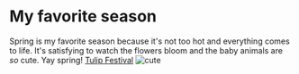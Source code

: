 # My favorite season 
Spring is my favorite season because it's not too hot and everything comes to life. It's satisfying to watch the flowers bloom and the baby animals are <em>so</em> cute. Yay spring!
[Tulip Festival](https://www.woodenshoe.com/events/tulip-fest/)
![cute](https://kubrick.htvapps.com/htv-prod-media.s3.amazonaws.com/ibmig/cms/image/wlwt/26226384-26226384.jpg?crop=1xw:0.80645161290322576xh;center,top&resize=900:*)